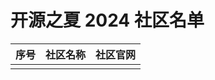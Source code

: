 # 开源之夏 2024 社区名单

| 序号 | 社区名称 | 社区官网 |
| :--- | :------- | :------- |
|      |          |          |

